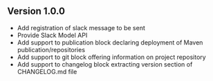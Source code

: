 ## Version 1.0.0

- Add registration of slack message to be sent
- Provide Slack Model API
- Add support to publication block declaring deployment of Maven publication/repositories
- Add support to git block offering information on project repository
- Add support to changelog block extracting version section of CHANGELOG.md file